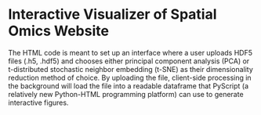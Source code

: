 # Interactive Visualizer of Spatial Omics Website

The HTML code is meant to set up an interface where a user uploads HDF5 files (.h5, .hdf5) and chooses either principal component analysis (PCA) or t-distributed stochastic neighbor embedding (t-SNE) as their dimensionality reduction method of choice. By uploading the file, client-side processing in the background will load the file into a readable dataframe that PyScript (a relatively new Python-HTML programming platform) can use to generate interactive figures.
